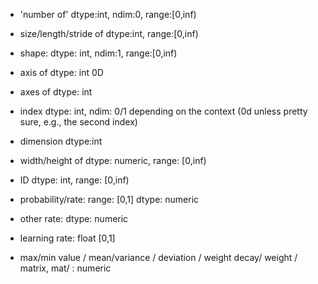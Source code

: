  - 'number of'
    dtype:int, ndim:0, range:[0,inf)

- size/length/stride of 
    dtype:int, range:[0,inf)

- shape:
    dtype: int, ndim:1, range:[0,inf)

- axis of 
    dtype: int 0D

- axes of
    dtype: int

- index
    dtype: int, ndim: 0/1 depending on the context (0d unless pretty sure, e.g., the second index)
    
- dimension
    dtype:int

- width/height of
    dtype: numeric, range: [0,inf)

- ID
    dtype: int, range: [0,inf)
    
- probability/rate:
    range: [0,1]  dtype: numeric

- other rate:
    dtype: numeric

- learning rate:
    float  [0,1]

- max/min value / mean/variance / deviation / weight decay/ weight / matrix, mat/ :
    numeric
